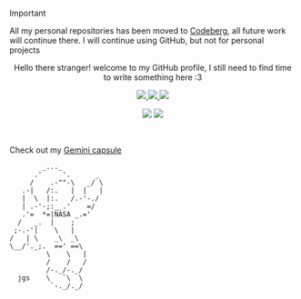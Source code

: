 > [!IMPORTANT]  
> All my personal repositories has been moved to [Codeberg](https://codeberg.org/daudix-UFO), all future work will continue there. I will continue using GitHub, but not for personal projects

<p align="center"> Hello there stranger! welcome to my GitHub profile, I still need to find time to write something here :3</p>

<p align="center">
  <a href="https://liberapay.com/Daudix_UFO">
    <img src="https://img.shields.io/badge/Liberapay-Donate-F6C915?logo=liberapay">
  </a>
  <a href="https://ko-fi.com/daudix_ufo">
    <img src="https://img.shields.io/badge/Ko--fi-Donate-FF5E5B?logo=kofi">
  </a>
  <a href="https://paypal.me/Daudix">
    <img src="https://img.shields.io/badge/PayPal-Donate-00457C?logo=paypal">
  </a>
</p>

<p align="center">
  <a>
    <img src="https://img.shields.io/badge/OS-Fedora%20Silverblue%2038-informational?color=%2350a1d9&style=flat&logo=Fedora&logoColor=white">
  </a>
  <a>
    <img src="https://img.shields.io/badge/DE-GNOME%2044-informational?color=%234a86cf&style=flat&logo=GNOME&logoColor=white">
  </a>
</p>
<br>

Check out my [Gemini capsule](https://daudix.flounder.online)

```
        _..._
      .'     '.      _
     /    .-""-\   _/ \
   .-|   /:.   |  |   |
   |  \  |:.   /.-'-./
   | .-'-;:__.'    =/
   .'=  *=|NASA _.='
  /   _.  |    ;
 ;-.-'|    \   |
/   | \    _\  _\
\__/'._;.  ==' ==\
         \    \   |
         /    /   /
         /-._/-._/
  jgs    \   `\  \
          `-._/._/
```

<!-- [![@daudix_ufo's Holopin board](https://holopin.me/daudix_ufo)](https://holopin.io/@daudix_ufo)
 -->
